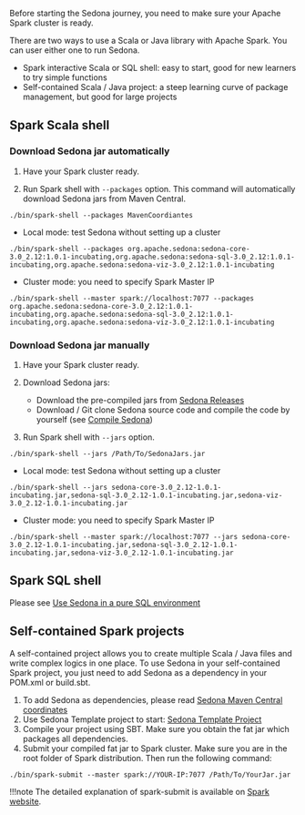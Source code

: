 Before starting the Sedona journey, you need to make sure your Apache Spark cluster is ready.

There are two ways to use a Scala or Java library with Apache Spark. You can user either one to run Sedona.

* Spark interactive Scala or SQL shell: easy to start, good for new learners to try simple functions
* Self-contained Scala / Java project: a steep learning curve of package management, but good for large projects

## Spark Scala shell

### Download Sedona jar automatically

1. Have your Spark cluster ready.

2. Run Spark shell with `--packages` option. This command will automatically download Sedona jars from Maven Central.
```
./bin/spark-shell --packages MavenCoordiantes
```

* Local mode: test Sedona without setting up a cluster
```
./bin/spark-shell --packages org.apache.sedona:sedona-core-3.0_2.12:1.0.1-incubating,org.apache.sedona:sedona-sql-3.0_2.12:1.0.1-incubating,org.apache.sedona:sedona-viz-3.0_2.12:1.0.1-incubating
```
  
* Cluster mode: you need to specify Spark Master IP
```
./bin/spark-shell --master spark://localhost:7077 --packages org.apache.sedona:sedona-core-3.0_2.12:1.0.1-incubating,org.apache.sedona:sedona-sql-3.0_2.12:1.0.1-incubating,org.apache.sedona:sedona-viz-3.0_2.12:1.0.1-incubating
```
  
### Download Sedona jar manually
1. Have your Spark cluster ready.

2. Download Sedona jars:
	* Download the pre-compiled jars from [Sedona Releases](download.md)
	* Download / Git clone Sedona source code and compile the code by yourself (see [Compile Sedona](/download/compile))
3. Run Spark shell with `--jars` option.
```
./bin/spark-shell --jars /Path/To/SedonaJars.jar
```
 
* Local mode: test Sedona without setting up a cluster
```
./bin/spark-shell --jars sedona-core-3.0_2.12-1.0.1-incubating.jar,sedona-sql-3.0_2.12-1.0.1-incubating.jar,sedona-viz-3.0_2.12-1.0.1-incubating.jar
```
  
* Cluster mode: you need to specify Spark Master IP  
```
./bin/spark-shell --master spark://localhost:7077 --jars sedona-core-3.0_2.12-1.0.1-incubating.jar,sedona-sql-3.0_2.12-1.0.1-incubating.jar,sedona-viz-3.0_2.12-1.0.1-incubating.jar
```

## Spark SQL shell

Please see [Use Sedona in a pure SQL environment](../../tutorial/sql-pure-sql/)

## Self-contained Spark projects

A self-contained project allows you to create multiple Scala / Java files and write complex logics in one place. To use Sedona in your self-contained Spark project, you just need to add Sedona as a dependency in your POM.xml or build.sbt.

1. To add Sedona as dependencies, please read [Sedona Maven Central coordinates](maven-coordinates.md)
2. Use Sedona Template project to start: [Sedona Template Project](/tutorial/demo/)
3. Compile your project using SBT. Make sure you obtain the fat jar which packages all dependencies.
4. Submit your compiled fat jar to Spark cluster. Make sure you are in the root folder of Spark distribution. Then run the following command:
```
./bin/spark-submit --master spark://YOUR-IP:7077 /Path/To/YourJar.jar
```

!!!note
	The detailed explanation of spark-submit is available on [Spark website](https://spark.apache.org/docs/latest/submitting-applications.html).